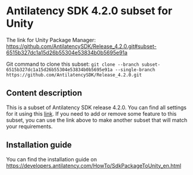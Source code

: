 # Antilatency SDK 4.2.0 subset for Unity

The link for Unity Package Manager: https://github.com/AntilatencySDK/Release_4.2.0.git#subset-6515b327dc1a15d26b55304e53834b0b5695e91a

Git command to clone this subset: `git clone --branch subset-6515b327dc1a15d26b55304e53834b0b5695e91a --single-branch https://github.com/AntilatencySDK/Release_4.2.0.git`

## Content description

This is a subset of Antilatency SDK release 4.2.0. You can find all settings for it using this [link](https://developers.antilatency.com/Sdk/Configurator_en.html#{"Libraries":{"AltEnvironmentAdditionalMarkers":true,"AltEnvironmentArbitrary2D":true,"AltEnvironmentHorizontalGrid":true,"AltEnvironmentPillars":true,"AltEnvironmentSelector":true,"AltTracking":true,"Bracer":true,"DeviceNetwork":true,"HardwareExtensionInterface":true,"IllumetryDisplay":false,"RadioMetrics":true,"StereoGlasses":true,"StorageClient":true,"TrackingAlignment":true},"OS":{"Android":{"aar":true},"Linux":{"x86_64":true},"WindowsDesktop":{"x64":true,"x86":true},"WindowsUWP":{"arm64-v8a":true,"armeabi-v7a":true,"x64":true}},"Release":"4.2.0","Target":"Unity","TargetSettings":{"Components":{"AltEnvironmentComponents":true,"AltTrackingComponents":true,"BracerComponents":true,"DeviceNetworkComponents":true,"StorageClientComponents":true},"MathTypes":"UnityEngine.Math","UnityComponents":true,"UnityVersion":"2019.x-2021.x"}}). If you need to add or remove some feature to this subset, you can use the link above to make another subset that will match your requirements.

## Installation guide

You can find the installation guide on https://developers.antilatency.com/HowTo/SdkPackageToUnity_en.html